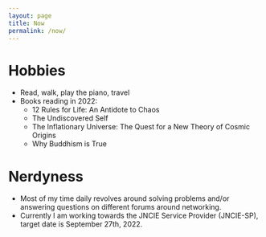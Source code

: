 ```yaml
---
layout: page
title: Now
permalink: /now/
---
```

# Hobbies
- Read, walk, play the piano, travel
- Books reading in 2022:
   - 12 Rules for Life: An Antidote to Chaos 
   - The Undiscovered Self
   - The Inflationary Universe: The Quest for a New Theory of Cosmic Origins
   - Why Buddhism is True

# Nerdyness
   - Most of my time daily revolves around solving problems and/or answering questions on different forums around networking.
   - Currently I am working towards the JNCIE Service Provider (JNCIE-SP), target date is September 27th, 2022.
